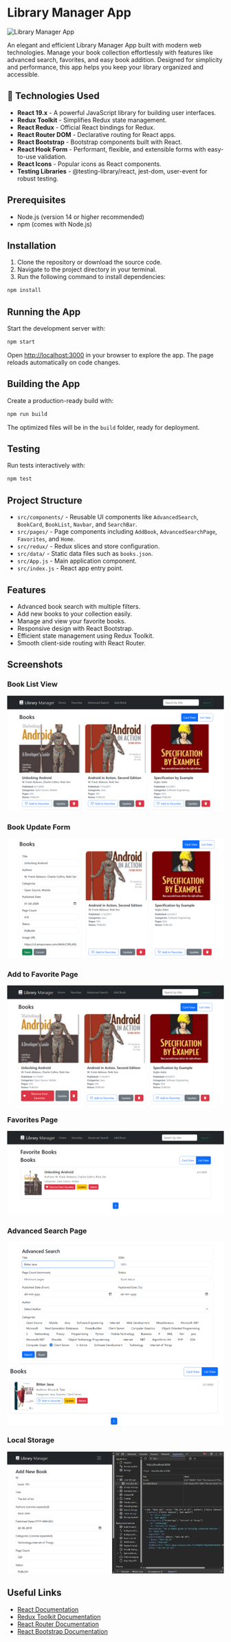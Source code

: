# Library Manager App

![Library Manager App](https://img.shields.io/badge/Library%20Manager-App-blue?style=for-the-badge&logo=appveyor)

An elegant and efficient Library Manager App built with modern web technologies. Manage your book collection effortlessly with features like advanced search, favorites, and easy book addition. Designed for simplicity and performance, this app helps you keep your library organized and accessible.

## 🚀 Technologies Used

- **React 19.x** - A powerful JavaScript library for building user interfaces.
- **Redux Toolkit** - Simplifies Redux state management.
- **React Redux** - Official React bindings for Redux.
- **React Router DOM** - Declarative routing for React apps.
- **React Bootstrap** - Bootstrap components built with React.
- **React Hook Form** - Performant, flexible, and extensible forms with easy-to-use validation.
- **React Icons** - Popular icons as React components.
- **Testing Libraries** - @testing-library/react, jest-dom, user-event for robust testing.

## Prerequisites

- Node.js (version 14 or higher recommended)
- npm (comes with Node.js)

## Installation

1. Clone the repository or download the source code.
2. Navigate to the project directory in your terminal.
3. Run the following command to install dependencies:

```bash
npm install
```

## Running the App

Start the development server with:

```bash
npm start
```

Open [http://localhost:3000](http://localhost:3000) in your browser to explore the app. The page reloads automatically on code changes.

## Building the App

Create a production-ready build with:

```bash
npm run build
```

The optimized files will be in the `build` folder, ready for deployment.

## Testing

Run tests interactively with:

```bash
npm test
```

## Project Structure

- `src/components/` - Reusable UI components like `AdvancedSearch`, `BookCard`, `BookList`, `Navbar`, and `SearchBar`.
- `src/pages/` - Page components including `AddBook`, `AdvancedSearchPage`, `Favorites`, and `Home`.
- `src/redux/` - Redux slices and store configuration.
- `src/data/` - Static data files such as `books.json`.
- `src/App.js` - Main application component.
- `src/index.js` - React app entry point.

## Features

- Advanced book search with multiple filters.
- Add new books to your collection easily.
- Manage and view your favorite books.
- Responsive design with React Bootstrap.
- Efficient state management using Redux Toolkit.
- Smooth client-side routing with React Router.


## Screenshots

### Book List View

![Book List View](public/screenshots/book-list-view.png)

### Book Update Form

![Book Update Form](public/screenshots/book-update-form.png)


### Add to Favorite Page

![Add to Favorite](public/screenshots/Add-to-fav.png)

### Favorites Page

![Favorites Page](public/screenshots/favorites-page.png)


### Advanced Search Page

![Advanced Search](public/screenshots/Advanced-Search-page.png)
![](public/screenshots/Search_list_page.png)


### Local Storage

![Local Storage](public/screenshots/Local-Storage.png)

## Useful Links

- [React Documentation](https://reactjs.org/)
- [Redux Toolkit Documentation](https://redux-toolkit.js.org/)
- [React Router Documentation](https://reactrouter.com/)
- [React Bootstrap Documentation](https://react-bootstrap.github.io/)



